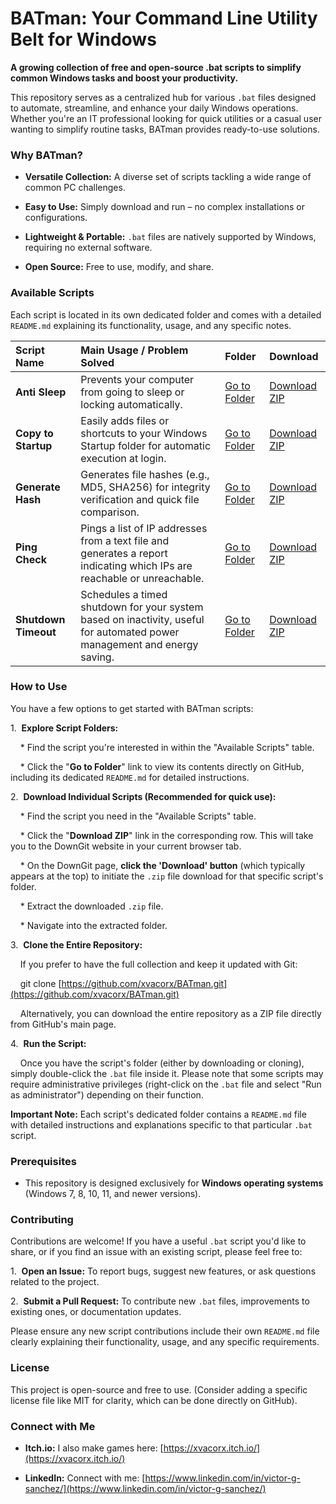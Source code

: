 # BATman: Your Command Line Utility Belt for Windows



**A growing collection of free and open-source .bat scripts to simplify common Windows tasks and boost your productivity.**



This repository serves as a centralized hub for various `.bat` files designed to automate, streamline, and enhance your daily Windows operations. Whether you're an IT professional looking for quick utilities or a casual user wanting to simplify routine tasks, BATman provides ready-to-use solutions.



### Why BATman?



* **Versatile Collection:** A diverse set of scripts tackling a wide range of common PC challenges.

* **Easy to Use:** Simply download and run – no complex installations or configurations.

* **Lightweight & Portable:** `.bat` files are natively supported by Windows, requiring no external software.

* **Open Source:** Free to use, modify, and share.



### Available Scripts



Each script is located in its own dedicated folder and comes with a detailed `README.md` explaining its functionality, usage, and any specific notes.



| Script Name       | Main Usage / Problem Solved                                          | Folder                                                                        | Download                                                                                                      |
| :---------------- | :------------------------------------------------------------------- | :---------------------------------------------------------------------------- | :------------------------------------------------------------------------------------------------------------ |
| **Anti Sleep** | Prevents your computer from going to sleep or locking automatically. | [Go to Folder](https://github.com/xvacorx/BATman/tree/main/Anti%20Sleep)      | [Download ZIP](https://minhaskamal.github.io/DownGit/#/home?url=https:%2F%2Fgithub.com%2Fxvacorx%2FBATman%2Ftree%2Fmain%2FAnti%20Sleep) |
| **Copy to Startup** | Easily adds files or shortcuts to your Windows Startup folder for automatic execution at login. | [Go to Folder](https://github.com/xvacorx/BATman/tree/main/Copy%20to%20Startup) | [Download ZIP](https://minhaskamal.github.io/DownGit/#/home?url=https:%2F%2Fgithub.com%2Fxvacorx%2FBATman%2Ftree%2Fmain%2FCopy%20to%20Startup) |
| **Generate Hash** | Generates file hashes (e.g., MD5, SHA256) for integrity verification and quick file comparison. | [Go to Folder](https://github.com/xvacorx/BATman/tree/main/Generate%20Hash) | [Download ZIP](https://minhaskamal.github.io/DownGit/#/home?url=https:%2F%2Fgithub.com%2Fxvacorx%2FBATman%2Ftree%2Fmain%2FGenerate%20Hash) |
| **Ping Check** | Pings a list of IP addresses from a text file and generates a report indicating which IPs are reachable or unreachable. | [Go to Folder](https://github.com/xvacorx/BATman/tree/main/Ping%20Check)      | [Download ZIP](https://minhaskamal.github.io/DownGit/#/home?url=https:%2F%2Fgithub.com%2Fxvacorx%2FBATman%2Ftree%2Fmain%2FPing%20Check) |
| **Shutdown Timeout** | Schedules a timed shutdown for your system based on inactivity, useful for automated power management and energy saving. | [Go to Folder](https://github.com/xvacorx/BATman/tree/main/Shutdown%20Timeout) | [Download ZIP](https://minhaskamal.github.io/DownGit/#/home?url=https:%2F%2Fgithub.com%2Fxvacorx%2FBATman%2Ftree%2Fmain%2FShutdown%20Timeout) |


### How to Use



You have a few options to get started with BATman scripts:



1.  **Explore Script Folders:**

    * Find the script you're interested in within the "Available Scripts" table.

    * Click the "**Go to Folder**" link to view its contents directly on GitHub, including its dedicated `README.md` for detailed instructions.



2.  **Download Individual Scripts (Recommended for quick use):**

    * Find the script you need in the "Available Scripts" table.

    * Click the "**Download ZIP**" link in the corresponding row. This will take you to the DownGit website in your current browser tab.

    * On the DownGit page, **click the 'Download' button** (which typically appears at the top) to initiate the `.zip` file download for that specific script's folder.

    * Extract the downloaded `.zip` file.

    * Navigate into the extracted folder.



3.  **Clone the Entire Repository:**

    If you prefer to have the full collection and keep it updated with Git:

    git clone [https://github.com/xvacorx/BATman.git](https://github.com/xvacorx/BATman.git)


    Alternatively, you can download the entire repository as a ZIP file directly from GitHub's main page.



4.  **Run the Script:**

    Once you have the script's folder (either by downloading or cloning), simply double-click the `.bat` file inside it. Please note that some scripts may require administrative privileges (right-click on the `.bat` file and select "Run as administrator") depending on their function.



**Important Note:** Each script's dedicated folder contains a `README.md` file with detailed instructions and explanations specific to that particular `.bat` script.



### Prerequisites



* This repository is designed exclusively for **Windows operating systems** (Windows 7, 8, 10, 11, and newer versions).



### Contributing



Contributions are welcome! If you have a useful `.bat` script you'd like to share, or if you find an issue with an existing script, please feel free to:



1.  **Open an Issue:** To report bugs, suggest new features, or ask questions related to the project.

2.  **Submit a Pull Request:** To contribute new `.bat` files, improvements to existing ones, or documentation updates.



Please ensure any new script contributions include their own `README.md` file clearly explaining their functionality, usage, and any specific requirements.



### License



This project is open-source and free to use. (Consider adding a specific license file like MIT for clarity, which can be done directly on GitHub).



### Connect with Me



* **Itch.io:** I also make games here: [https://xvacorx.itch.io/](https://xvacorx.itch.io/)

* **LinkedIn:** Connect with me: [https://www.linkedin.com/in/victor-g-sanchez/](https://www.linkedin.com/in/victor-g-sanchez/)
